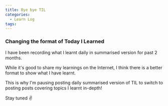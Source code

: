 ```yaml
---
title: Bye bye TIL
categories:
  - Learn Log
tags:
---
```


### Changing the format of Today I Learned

I have been recording what I learnt daily in summarised version for past 2 months.

While it's good to share my learnings on the Internet, I think there is a better format to show what I have learnt.

This is why I'm pausing posting daily summarised version of TIL to switch to posting posts covering topics I learnt in-depth!

Stay tuned ✌️
